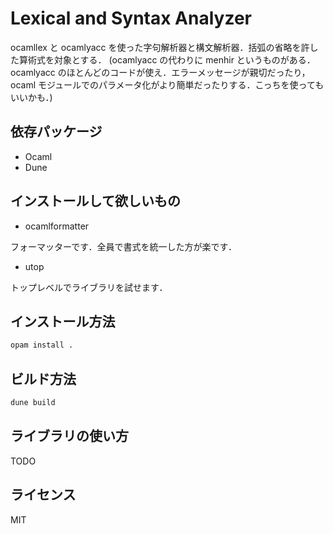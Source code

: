 # Lexical and Syntax Analyzer

ocamllex と ocamlyacc を使った字句解析器と構文解析器．括弧の省略を許した算術式を対象とする．
(ocamlyacc の代わりに menhir というものがある．ocamlyacc のほとんどのコードが使え．エラーメッセージが親切だったり，ocaml モジュールでのパラメータ化がより簡単だったりする．こっちを使ってもいいかも．)

## 依存パッケージ
- Ocaml
- Dune
<!-- - Menhir -->

## インストールして欲しいもの
- ocamlformatter

フォーマッターです．全員で書式を統一した方が楽です．
- utop

トップレベルでライブラリを試せます．

## インストール方法
```sh
opam install .
```

## ビルド方法
```sh
dune build
```
## ライブラリの使い方
TODO

## ライセンス
MIT



